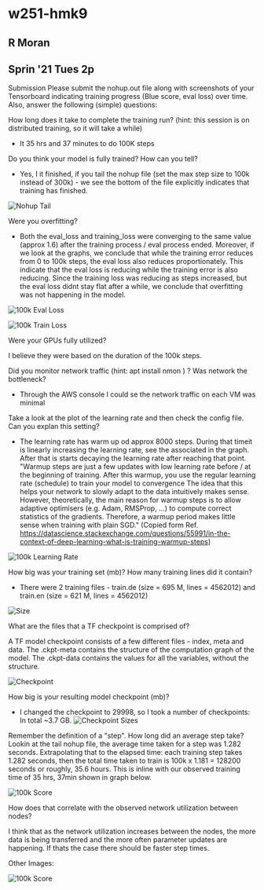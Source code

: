 # w251-hmk9 
## R Moran
## Sprin '21 Tues 2p

Submission
Please submit the nohup.out file along with screenshots of your Tensorboard indicating training progress (Blue score, eval loss) over time. Also, answer the following (simple) questions:

How long does it take to complete the training run? (hint: this session is on distributed training, so it will take a while)

- It 35 hrs and 37 minutes to do 100K steps

Do you think your model is fully trained? How can you tell?

- Yes, I it finished, if you tail the nohup file (set the max step size to 100k instead of 300k) - we see the bottom of the file explicitly indicates that training has finished.
 
![Nohup Tail](https://user-images.githubusercontent.com/64815523/109389194-7882b380-78d9-11eb-90ec-2d39721d366a.JPG)

Were you overfitting?

- Both the eval_loss and training_loss were converging to the same value (approx 1.6) after the training process / eval process ended. Moreover, if we look at the graphs, we conclude that while the training error reduces from 0 to 100k steps, the eval loss also reduces proportionately.  This indicate that the eval loss is reducing while the training error is also reducing. Since the training loss was reducing as steps increased, but the eval loss didnt stay flat after a while, we conclude that overfitting was not happening in the model.

![100k Eval Loss](https://user-images.githubusercontent.com/64815523/109389203-82a4b200-78d9-11eb-984f-13151b00d15b.JPG)

![100k Train Loss](https://user-images.githubusercontent.com/64815523/109389213-8fc1a100-78d9-11eb-8330-f8f651c729ed.JPG)

Were your GPUs fully utilized?

I believe they were based on the duration of the 100k steps. 

Did you monitor network traffic (hint: apt install nmon ) ? Was network the bottleneck?

- Through the AWS console I could se the network traffic on each VM was minimal

Take a look at the plot of the learning rate and then check the config file. Can you explan this setting?

- The learning rate has warm up od approx 8000 steps. During that timeit is linearly increasing the learning rate, see the associated in the graph. After that is starts decaying the learning rate after reaching that point.  "Warmup steps are just a few updates with low learning rate before / at the beginning of training. After this warmup, you use the regular learning rate (schedule) to train your model to convergence The idea that this helps your network to slowly adapt to the data intuitively makes sense. However, theoretically, the main reason for warmup steps is to allow adaptive optimisers (e.g. Adam, RMSProp, ...) to compute correct statistics of the gradients. Therefore, a warmup period makes little sense when training with plain SGD."  (Copied form Ref. https://datascience.stackexchange.com/questions/55991/in-the-context-of-deep-learning-what-is-training-warmup-steps)

![100k Learning Rate](https://user-images.githubusercontent.com/64815523/109389707-80dbee00-78db-11eb-8a0c-57886a4d214e.JPG)

How big was your training set (mb)? How many training lines did it contain?

- There were 2 training files - train.de (size = 695 M, lines = 4562012) and train.en (size = 621 M, lines = 4562012)

![Size](https://user-images.githubusercontent.com/64815523/109389228-aa941580-78d9-11eb-8b37-675146f728f4.JPG)

What are the files that a TF checkpoint is comprised of?

A TF model checkpoint consists of a few different files - index, meta and data. The .ckpt-meta contains the structure of the computation graph of the model. The .ckpt-data contains the values for all the variables, without the structure.

![Checkpoint](https://user-images.githubusercontent.com/64815523/109389256-d7e0c380-78d9-11eb-9c20-b92caf33b3d3.JPG)

How big is your resulting model checkpoint (mb)?

- I changed the checkpoint to 29998, so I took a number of checkpoints:  In total ~3.7 GB.
![Checkpoint Sizes](https://user-images.githubusercontent.com/64815523/109389648-30fd2700-78db-11eb-8d36-69642444b358.JPG)

Remember the definition of a "step". How long did an average step take?
Lookin at the tail nohup file, the average time taken for a step was 1.282 seconds. Extrapolating that to the elapsed time: each training step takes 1.282 seconds, then the total time taken to train is 100k x 1.181 = 128200 seconds or roughly, 35.6 hours. This is inline with our observed training time of 35 hrs, 37min shown in graph below.

![100k Score](https://user-images.githubusercontent.com/64815523/109389428-8edd3f00-78da-11eb-9085-0ac2e9f9c738.JPG)

How does that correlate with the observed network utilization between nodes?

I think that as the network utilization increases between the nodes, the more data is being transferred and the more often parameter updates are happening.  If thats the case there should be faster step times.

Other Images:

![100k Score](https://user-images.githubusercontent.com/64815523/109389712-85080b80-78db-11eb-8b99-eef12d0b6b73.JPG)

